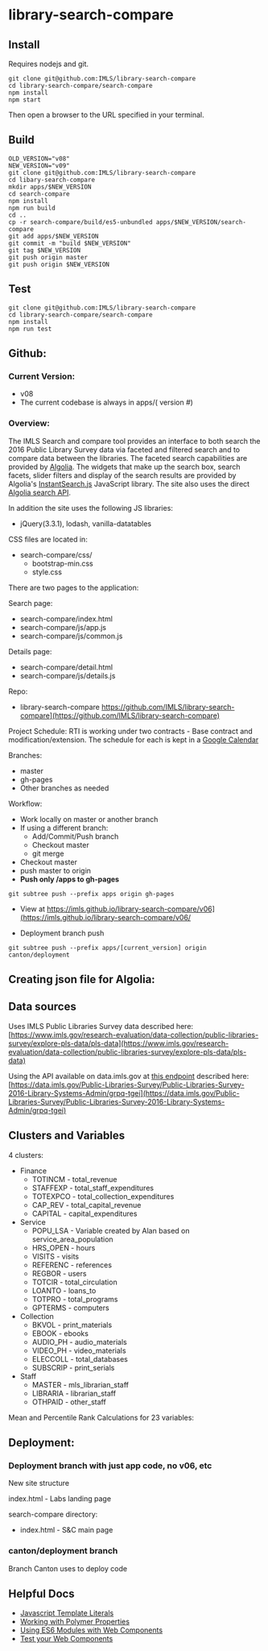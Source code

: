 # library-search-compare

## Install
Requires nodejs and git.

```
git clone git@github.com:IMLS/library-search-compare
cd library-search-compare/search-compare
npm install
npm start
```

Then open a browser to the URL specified in your terminal.


## Build
```
OLD_VERSION="v08"
NEW_VERSION="v09"
git clone git@github.com:IMLS/library-search-compare
cd libary-search-compare
mkdir apps/$NEW_VERSION
cd search-compare
npm install
npm run build 
cd ..
cp -r search-compare/build/es5-unbundled apps/$NEW_VERSION/search-compare 
git add apps/$NEW_VERSION
git commit -m "build $NEW_VERSION"
git tag $NEW_VERSION
git push origin master
git push origin $NEW_VERSION
```

## Test

```
git clone git@github.com:IMLS/library-search-compare
cd library-search-compare/search-compare
npm install
npm run test 
```


## Github:

### Current Version:

  - v08 
  - The current codebase is always in apps/( version #)

### Overview:

The IMLS Search and compare tool provides an interface to both search the 2016 Public Library Survey data via faceted and filtered search and to compare data between the libraries.  The faceted search capabilities are provided by [Algolia](https://www.algolia.com/apps/CDUMM9WVUG/dashboard).  The widgets that make up the search box, search facets, slider filters and display of the search results are provided by Algolia's [InstantSearch.js](https://community.algolia.com/instantsearch.js/) JavaScript library.  The site also uses the direct [Algolia search API](https://www.algolia.com/doc/api-reference/).

In addition the site uses the following JS libraries:
  - jQuery(3.3.1), lodash, vanilla-datatables

CSS files are located in:
  - search-compare/css/
    - bootstrap-min.css
    - style.css

There are two pages to the application:

Search page:
  - search-compare/index.html
  - search-compare/js/app.js
  - search-compare/js/common.js

Details page:
  - search-compare/detail.html  
  - search-compare/js/details.js

Repo: 
  - library-search-compare https://github.com/IMLS/library-search-compare](https://github.com/IMLS/library-search-compare)


Project Schedule:
RTI is working under two contracts - Base contract and modification/extension.  The schedule for each is kept in a [Google Calendar](https://calendar.google.com/calendar/b/1/r/month/2018/8/1?tab=wc)

Branches:
  - master
  - gh-pages
  - Other branches as needed  

Workflow:

  - Work locally on master or another branch  
  - If using a different branch:
    - Add/Commit/Push branch  
    - Checkout master  
    - git merge <branch-name>  
  - Checkout master  
  - push master to origin  
  - **Push only /apps to gh-pages**
  ```
  git subtree push --prefix apps origin gh-pages
  ```
  - View at 
    https://imls.github.io/library-search-compare/v06](https://imls.github.io/library-search-compare/v06/

  - Deployment branch push
  ```
  git subtree push --prefix apps/[current_version] origin canton/deployment
  ```

## Creating json file for Algolia:

## Data sources
Uses IMLS Public Libraries Survey data described here:
[https://www.imls.gov/research-evaluation/data-collection/public-libraries-survey/explore-pls-data/pls-data](https://www.imls.gov/research-evaluation/data-collection/public-libraries-survey/explore-pls-data/pls-data)

Using the API available on data.imls.gov at [this endpoint](https://data.imls.gov/resource/yqs5-dnp6.json) described here:
[https://data.imls.gov/Public-Libraries-Survey/Public-Libraries-Survey-2016-Library-Systems-Admin/grpq-tgei](https://data.imls.gov/Public-Libraries-Survey/Public-Libraries-Survey-2016-Library-Systems-Admin/grpq-tgei)

## Clusters and Variables   

4 clusters:
  - Finance  
    - TOTINCM - total_revenue   
    - STAFFEXP - total_staff_expenditures   
    - TOTEXPCO - total_collection_expenditures   
    - CAP_REV - total_capital_revenue   
    - CAPITAL - capital_expenditures   
  - Service  
    - POPU_LSA  - Variable created by Alan based on service_area_population  
    - HRS_OPEN  - hours  
    - VISITS - visits
    - REFERENC - references  
    - REGBOR - users 
    - TOTCIR - total_circulation   
    - LOANTO - loans_to   
    - TOTPRO - total_programs   
    - GPTERMS - computers   
  - Collection  
    - BKVOL - print_materials   
    - EBOOK - ebooks   
    - AUDIO_PH - audio_materials   
    - VIDEO_PH - video_materials   
    - ELECCOLL - total_databases 
    - SUBSCRIP - print_serials   
  - Staff  
    - MASTER - mls_librarian_staff   
    - LIBRARIA - librarian_staff 
    - OTHPAID - other_staff  

Mean and Percentile Rank Calculations for 23 variables:  


## Deployment:

### Deployment branch with just app code, no v06, etc

New site structure

index.html - Labs landing page

search-compare directory:
  - index.html - S&C main page

### canton/deployment branch 

Branch Canton uses to deploy code

## Helpful Docs
- [Javascript Template Literals](https://gist.github.com/rjsteinert/795fcc4f6899a337bcc5a9967557dcf2)
- [Working with Polymer Properties](https://www.polymer-project.org/3.0/docs/devguide/properties)
- [Using ES6 Modules with Web Components](https://www.polymer-project.org/3.0/docs/es6)
- [Test your Web Components](https://www.polymer-project.org/3.0/docs/tools/tests)
